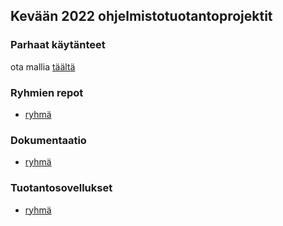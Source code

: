 ## Kevään 2022 ohjelmistotuotantoprojektit

### Parhaat käytänteet

ota mallia [täältä](https://github.com/HY-TKTL/TKT20007-Ohjelmistotuotantoprojekti/blob/master/best-practices.md)

### Ryhmien repot

- [ryhmä](https://github.com/ryhma)

### Dokumentaatio

- [ryhmä](https://github.com/ryhma)

### Tuotantosovellukset

- [ryhmä](https://github.com/ryhma)
